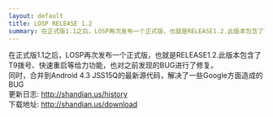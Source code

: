 ```yaml
---
layout: default
title: LOSP RELEASE 1.2
summary: 在正式版1.1之后，LOSP再次发布一个正式版，也就是RELEASE1.2.此版本包含了T9拨号、快速重启等给力功能，也对之前发现的BUG进行了修复。<br />同时，合并到Android 4.3 JSS15Q的最新源代码，解决了一些Google方面造成的BUG
---
```

在正式版1.1之后，LOSP再次发布一个正式版，也就是RELEASE1.2.此版本包含了T9拨号、快速重启等给力功能，也对之前发现的BUG进行了修复。  
同时，合并到Android 4.3 JSS15Q的最新源代码，解决了一些Google方面造成的BUG  
更新日志: <http://shandian.us/history>  
下载地址: <http://shandian.us/download>
